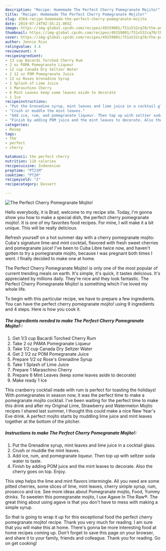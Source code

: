 ```yaml
---
description: "Recipe: Homemade The Perfect Cherry Pomegranate Mojito!"
title: "Recipe: Homemade The Perfect Cherry Pomegranate Mojito!"
slug: 4364-recipe-homemade-the-perfect-cherry-pomegranate-mojito
date: 2019-07-24T02:55:21.065Z
image: https://img-global.cpcdn.com/recipes/49159001/751x532cq70/the-perfect-cherry-pomegranate-mojito-recipe-main-photo.jpg
thumbnail: https://img-global.cpcdn.com/recipes/49159001/751x532cq70/the-perfect-cherry-pomegranate-mojito-recipe-main-photo.jpg
cover: https://img-global.cpcdn.com/recipes/49159001/751x532cq70/the-perfect-cherry-pomegranate-mojito-recipe-main-photo.jpg
author: Jennie Rios
ratingvalue: 3.4
reviewcount: 4
recipeingredient:
- 13 cup Bacardi Torched Cherry Rum
- 2 oz PAMA Pomegranate Liqueur
- 12 cup Canada Dry Seltzer Water
- 2 12 oz POM Pomegranate Juice
- 12 oz Roses Grenadine Syrup
- 1 Splash of Lime Juice
- 1 Maraschino Cherry
- 6 Mint Leaves keep some leaves aside to decorate
- 1 Ice
recipeinstructions:
- "Put the Grenadine syrup, mint leaves and lime juice in a cocktail glass."
- "Crush or muddle the mint leaves."
- "Add ice, rum, and pomegranate liqueur. Then top up with seltzer soda water to taste."
- "Finish by adding POM juice and the mint leaves to decorate. Also the cherry goes on top. Enjoy."
categories:
- Resep
tags:
- the
- perfect
- cherry

katakunci: the perfect cherry
nutrition: 118 calories
recipecuisine: Indonesian
preptime: "PT21M"
cooktime: "PT2H"
recipeyield: "2"
recipecategory: Dessert

---
```



![The Perfect Cherry Pomegranate Mojito!](https://img-global.cpcdn.com/recipes/49159001/751x532cq70/the-perfect-cherry-pomegranate-mojito-recipe-main-photo.jpg)

Hello everybody, it is Brad, welcome to my recipe site. Today, I'm gonna show you how to make a special dish, the perfect cherry pomegranate mojito!. It is one of my favorites food recipes. For mine, I will make it a bit unique. This will be really delicious.

Refresh yourself on a hot summer day with a cherry pomegranate mojito: Cuba&#39;s signature lime-and mint cocktail, flavored with fresh sweet cherries and pomegranate juice! I&#39;ve been to Cuba Libre twice now, and haven&#39;t gotten to try a pomegranate mojito, because I was pregnant both times I went. I finally decided to make one at home.

The Perfect Cherry Pomegranate Mojito! is only one of the most popular of current trending meals on earth. It's simple, it's quick, it tastes delicious. It's appreciated by millions daily. They're nice and they look fantastic. The Perfect Cherry Pomegranate Mojito! is something which I've loved my whole life.


To begin with this particular recipe, we have to prepare a few ingredients. You can have the perfect cherry pomegranate mojito! using 9 ingredients and 4 steps. Here is how you cook it.

##### The ingredients needed to make The Perfect Cherry Pomegranate Mojito!::

1. Get 1/3 cup Bacardi Torched Cherry Rum
1. Take 2 oz PAMA Pomegranate Liqueur
1. Take 1/2 cup Canada Dry Seltzer Water
1. Get 2 1/2 oz POM Pomegranate Juice
1. Prepare 1/2 oz Rose&#39;s Grenadine Syrup
1. Take 1 Splash of Lime Juice
1. Prepare 1 Maraschino Cherry
1. Prepare 6 Mint Leaves (keep some leaves aside to decorate)
1. Make ready 1 Ice


This cranberry cocktail made with rum is perfect for toasting the holidays! With pomegranates in season now, it was the perfect time to make a pomegranate mojito cocktail. I&#39;ve been waiting for the perfect time to make this drink and after my Original Lime, Strawberry and Watermelon Mojito recipes I shared last summer, I thought this could make a nice New Year&#39;s Eve drink. A perfect mojito starts by muddling lime juice and mint leaves together at the bottom of the pitcher. 

##### Instructions to make The Perfect Cherry Pomegranate Mojito!:

1. Put the Grenadine syrup, mint leaves and lime juice in a cocktail glass.
1. Crush or muddle the mint leaves.
1. Add ice, rum, and pomegranate liqueur. Then top up with seltzer soda water to taste.
1. Finish by adding POM juice and the mint leaves to decorate. Also the cherry goes on top. Enjoy.


This step helps the lime and mint flavors intermingle. All you need are some pitted cherries, some slices of lime, mint leaves, cherry simple syrup, rum, prosecco and ice. See more ideas about Pomegranate mojito, Food, Yummy drinks. To sweeten this pomegranate mojito, I use Agave In The Raw®. The great thing about using agave is that you don&#39;t have to mess with making a simple syrup. 

So that is going to wrap it up for this exceptional food the perfect cherry pomegranate mojito! recipe. Thank you very much for reading. I am sure that you will make this at home. There's gonna be more interesting food at home recipes coming up. Don't forget to save this page on your browser, and share it to your family, friends and colleague. Thank you for reading. Go on get cooking!

